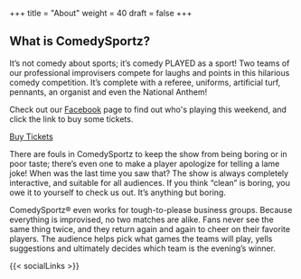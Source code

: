 +++
title = "About"
weight = 40
draft = false
+++

## What is ComedySportz?

It’s not comedy about sports; it’s comedy PLAYED as a sport! Two teams of our professional improvisers compete for laughs and points in this hilarious comedy competition. It’s complete with a referee, uniforms, artificial turf, pennants, an organist and even the National Anthem!  

Check out our [Facebook](https://www.facebook.com/ComedySportzSanAntonio/) page to find out who's playing this weekend, and click the link to buy some tickets.   

<a href="https://cszsanantonio.vbotickets.com/event/ComedySportz_Main_Event/10273" class="button special">Buy Tickets</a>

There are fouls in ComedySportz to keep the show from being boring or in poor taste; there’s even one to make a player apologize for telling a lame joke! When was the last time you saw that? The show is always completely interactive, and suitable for all audiences.  If you think “clean” is boring, you owe it to yourself to check us out. It’s anything but boring.  

ComedySportz® even works for tough-to-please business groups.
Because everything is improvised, no two matches are alike. Fans never see the same thing twice, and they return again and again to cheer on their favorite players. The audience helps pick what games the teams will play, yells suggestions and ultimately decides which team is the evening’s winner.

{{< socialLinks >}}

